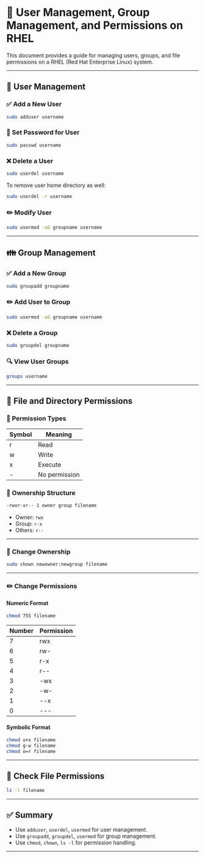 
# 👥 User Management, Group Management, and Permissions on RHEL

This document provides a guide for managing users, groups, and file permissions on a RHEL (Red Hat Enterprise Linux) system.

---

## 👤 User Management

### ✅ Add a New User
```bash
sudo adduser username
```

### 🔑 Set Password for User
```bash
sudo passwd username
```

### ❌ Delete a User
```bash
sudo userdel username
```

To remove user home directory as well:
```bash
sudo userdel -r username
```

### ✏️ Modify User
```bash
sudo usermod -aG groupname username
```

---

## 👪 Group Management

### ✅ Add a New Group
```bash
sudo groupadd groupname
```

### ✏️ Add User to Group
```bash
sudo usermod -aG groupname username
```

### ❌ Delete a Group
```bash
sudo groupdel groupname
```

### 🔍 View User Groups
```bash
groups username
```

---

## 🔐 File and Directory Permissions

### 📄 Permission Types

| Symbol | Meaning         |
|--------|------------------|
| r      | Read             |
| w      | Write            |
| x      | Execute          |
| -      | No permission    |

### 👥 Ownership Structure
```bash
-rwxr-xr-- 1 owner group filename
```

- Owner: `rwx`
- Group: `r-x`
- Others: `r--`

---

### 🔄 Change Ownership
```bash
sudo chown newowner:newgroup filename
```

---

### ✏️ Change Permissions

#### Numeric Format
```bash
chmod 755 filename
```

| Number | Permission |
|--------|------------|
| 7      | rwx        |
| 6      | rw-        |
| 5      | r-x        |
| 4      | r--        |
| 3      | -wx        |
| 2      | -w-        |
| 1      | --x        |
| 0      | ---        |

#### Symbolic Format
```bash
chmod u+x filename
chmod g-w filename
chmod o=r filename
```

---

## 🧪 Check File Permissions
```bash
ls -l filename
```

---

## ✅ Summary

- Use `adduser`, `userdel`, `usermod` for user management.
- Use `groupadd`, `groupdel`, `usermod` for group management.
- Use `chmod`, `chown`, `ls -l` for permission handling.

---
